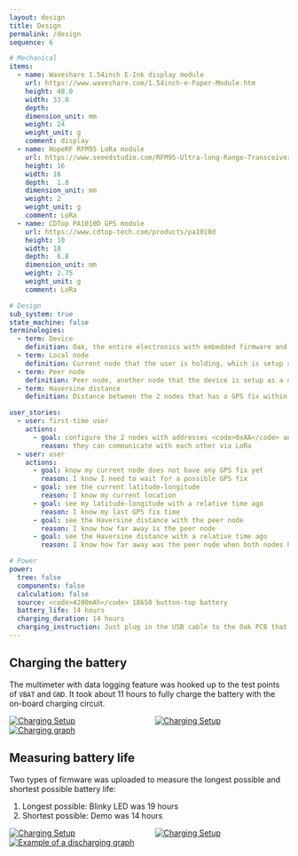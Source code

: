 ```yaml
---
layout: design
title: Design
permalink: /design
sequence: 6

# Mechanical
items:
  - name: Waveshare 1.54inch E-Ink display module
    url: https://www.waveshare.com/1.54inch-e-Paper-Module.htm
    height: 48.0
    width: 33.0
    depth:
    dimension_unit: mm
    weight: 24
    weight_unit: g
    comment: display
  - name: HopeRF RFM95 LoRa module
    url: https://www.seeedstudio.com/RFM95-Ultra-long-Range-Transceiver-Module-LoRa-Module-support-868M-frequency-p-2807.html
    height: 16
    width: 16
    depth:  1.8
    dimension_unit: mm
    weight: 2
    weight_unit: g
    comment: LoRa
  - name: CDTop PA1010D GPS module
    url: https://www.cdtop-tech.com/products/pa1010d
    height: 10
    width: 10
    depth:  6.8
    dimension_unit: mm
    weight: 2.75
    weight_unit: g
    comment: LoRa

# Design
sub_system: true
state_machine: false
terminologies:
  - term: Device
    definition: Oak, the entire electronics with embedded firmware and associated software
  - term: Local node
    definition: Current node that the user is holding, which is setup as a current node for LoRa peer-to-peer communication
  - term: Peer node
    definition: Peer node, another node that the device is setup as a destination for LoRa peer-to-peer communication
  - term: Haversine distance
    definition: Distance between the 2 nodes that has a GPS fix within 5 seconds of each other

user_stories:
  - user: first-time user
    actions:
      - goal: configure the 2 nodes with addresses <code>0xAA</code> and <code>0xBB</code>
        reason: they can communicate with each other via LoRa
  - user: user
    actions:
      - goal: know my current node does not have any GPS fix yet
        reason: I know I need to wait for a possible GPS fix
      - goal: see the current latitude-longitude
        reason: I know my current location
      - goal: see my latitude-longitude with a relative time ago
        reason: I know my last GPS fix time
      - goal: see the Haversine distance with the peer node
        reason: I know how far away is the peer node
      - goal: see the Haversine distance with a relative time ago
        reason: I know how far away was the peer node when both nodes had a GPS fix

# Power
power:
  tree: false
  components: false
  calculation: false
  source: <code>4200mAh</code> 18650 button-top battery
  battery_life: 14 hours
  charging_duration: 14 hours
  charging_instruction: Just plug in the USB cable to the Oak PCB that has the 18650 battery in the holder at the back. RED Charging LED will light up when charging. The battery will be fully charged when the RED Charging LED turns off.
---
```


<section class="section is-small">
  <div class="container">
    <h2 class="title is-1">Charging the battery</h2>
    <div class="content is-medium">
      <p>The multimeter with data logging feature was hooked up to the test points of <code>VBAT</code> and <code>GND</code>. It took about 11 hours to fully charge the battery with the on-board charging circuit.</p>
      <div class="container">
        <div class="columns is-multiline is-desktop">
          <div class="column is-half">
            <a href="{{site.url}}/images/design/charging-setup-1.jpg"><img src="{{site.url}}/images/design/charging-setup-1.jpg" alt="Charging Setup"></a>
          </div>
          <div class="column is-half">
            <a href="{{site.url}}/images/design/charging-setup-2.jpg"><img src="{{site.url}}/images/design/charging-setup-2.jpg" alt="Charging Setup"></a>
          </div>
        </div>
      </div>
      <a href="{{site.url}}/images/design/charging.png">
        <img src="{{site.url}}/images/design/charging.png" alt="Charging graph">
      </a>
    </div>
    <h2 class="title is-1">Measuring battery life</h2>
    <div class="content is-medium">
      <p>Two types of firmware was uploaded to measure the longest possible and shortest possible battery life:</p>
      <ol>
        <li>Longest possible: Blinky LED was 19 hours</li>
        <li>Shortest possible: Demo was 14 hours</li>
      </ol>
      <div class="container">
        <div class="columns is-multiline is-desktop">
          <div class="column is-half">
            <a href="{{site.url}}/images/design/discharging-setup-1.jpg"><img src="{{site.url}}/images/design/discharging-setup-1.jpg" alt="Charging Setup"></a>
          </div>
          <div class="column is-half">
            <a href="{{site.url}}/images/design/discharging-setup-2.jpg"><img src="{{site.url}}/images/design/discharging-setup-2.jpg" alt="Charging Setup"></a>
          </div>
        </div>
      </div>
      <a href="{{site.url}}/images/design/discharging.png">
        <img src="{{site.url}}/images/design/discharging.png" alt="Example of a discharging graph">
      </a>
    </div>
  </div>
</section>
